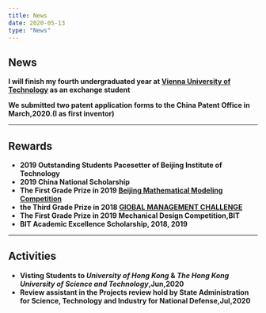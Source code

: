 ```yaml
---
title: News
date: 2020-05-13
type: "News"
---
```




## News

**I will finish my fourth undergraduated year at [Vienna University of Technology](http://www.tuwien.at/en/) as an exchange student**

**We submitted two patent application forms to the China Patent Office in March,2020.(I as first inventor)**

----
## Rewards
+ **2019 Outstanding Students Pacesetter of Beijing Institute of Technology**
+ **2019 China National Scholarship**
+ **The First Grade Prize in 2019 [Beijing Mathematical Modeling Competition](http://list.wiki/China_Undergraduate_Mathematical_Contest_in_Modeling)**
+ **the Third Grade Prize in 2018 [GlOBAL MANAGEMENT CHALLENGE](http://globalmanagementchallenge.pt/worldgmc/)**
+ **The First Grade Prize in 2019 Mechanical Design Competition,BIT**
+ **BIT Academic Excellence Scholarship, 2018, 2019**

----

## Activities
+ **Visting Students to _University of Hong Kong_ & _The Hong Kong University of Science and Technology_,Jun,2020**
+ **Review assistant in the Projects review hold by State Administration for Science, Technology and Industry for National Defense,Jul,2020**

